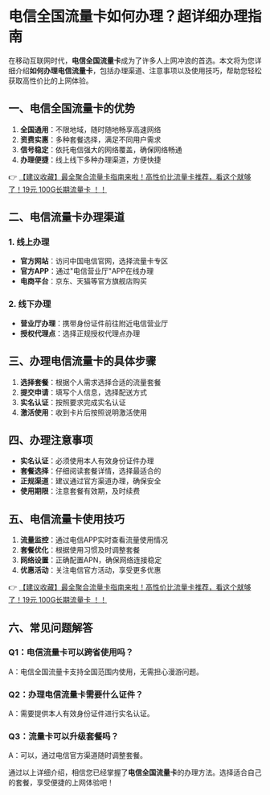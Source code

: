 # 电信全国流量卡如何办理？超详细办理指南

在移动互联网时代，**电信全国流量卡**成为了许多人上网冲浪的首选。本文将为您详细介绍**如何办理电信流量卡**，包括办理渠道、注意事项以及使用技巧，帮助您轻松获取高性价比的上网体验。

## 一、电信全国流量卡的优势

1. **全国通用**：不限地域，随时随地畅享高速网络
2. **资费实惠**：多种套餐选择，满足不同用户需求
3. **信号稳定**：依托电信强大的网络覆盖，确保网络畅通
4. **办理便捷**：线上线下多种办理渠道，方便快捷

👉 [【建议收藏】最全聚合流量卡指南来啦！高性价比流量卡推荐，看这个就够了！19元 100G长期流量卡 ！！](https://bit.ly/Liuliangka)

## 二、电信流量卡办理渠道

### 1. 线上办理
- **官方网站**：访问中国电信官网，选择流量卡专区
- **官方APP**：通过"电信营业厅"APP在线办理
- **电商平台**：京东、天猫等官方旗舰店购买

### 2. 线下办理
- **营业厅办理**：携带身份证件前往附近电信营业厅
- **授权代理点**：选择正规授权代理点办理

## 三、办理电信流量卡的具体步骤

1. **选择套餐**：根据个人需求选择合适的流量套餐
2. **提交申请**：填写个人信息，选择配送方式
3. **实名认证**：按照要求完成实名认证
4. **激活使用**：收到卡片后按照说明激活使用

## 四、办理注意事项

- **实名认证**：必须使用本人有效身份证件办理
- **套餐选择**：仔细阅读套餐详情，选择最适合的
- **正规渠道**：建议通过官方渠道办理，确保安全
- **使用期限**：注意套餐有效期，及时续费

## 五、电信流量卡使用技巧

1. **流量监控**：通过电信APP实时查看流量使用情况
2. **套餐优化**：根据使用习惯及时调整套餐
3. **网络设置**：正确配置APN，确保网络连接稳定
4. **优惠活动**：关注电信官方活动，享受更多优惠

👉 [【建议收藏】最全聚合流量卡指南来啦！高性价比流量卡推荐，看这个就够了！19元 100G长期流量卡 ！！](https://bit.ly/Liuliangka)

## 六、常见问题解答

### Q1：电信流量卡可以跨省使用吗？
A：电信全国流量卡支持全国范围内使用，无需担心漫游问题。

### Q2：办理电信流量卡需要什么证件？
A：需要提供本人有效身份证件进行实名认证。

### Q3：流量卡可以升级套餐吗？
A：可以，通过电信官方渠道随时调整套餐。

通过以上详细介绍，相信您已经掌握了**电信全国流量卡**的办理方法。选择适合自己的套餐，享受便捷的上网体验吧！